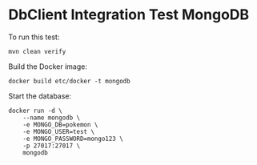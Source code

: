 # DbClient Integration Test MongoDB

To run this test:
```shell
mvn clean verify
```

Build the Docker image:
```shell
docker build etc/docker -t mongodb
```

Start the database:
```shell
docker run -d \
    --name mongodb \
    -e MONGO_DB=pokemon \
    -e MONGO_USER=test \
    -e MONGO_PASSWORD=mongo123 \
    -p 27017:27017 \
    mongodb
```
